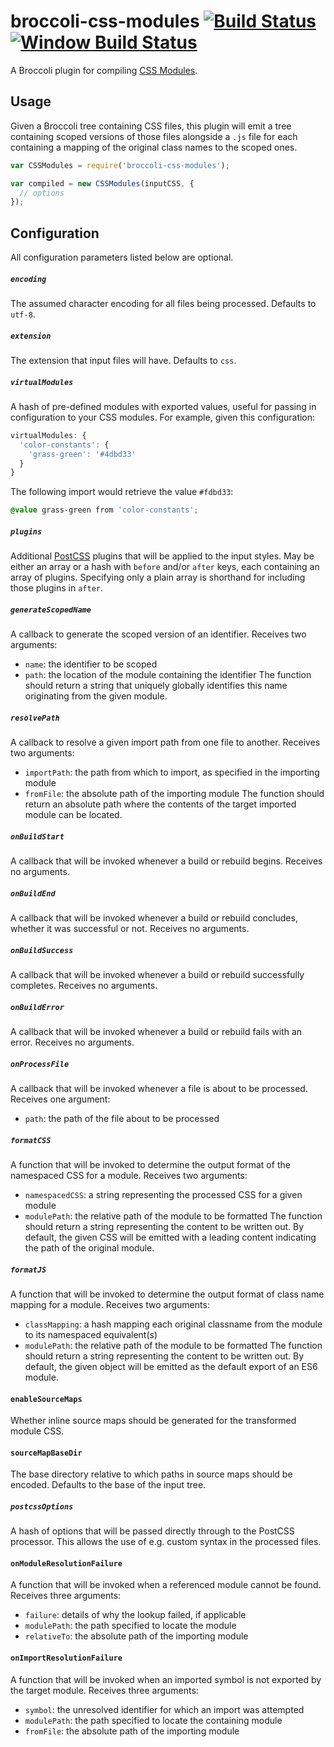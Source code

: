 # broccoli-css-modules [![Build Status](https://travis-ci.org/salsify/broccoli-css-modules.svg?branch=master)](https://travis-ci.org/salsify/broccoli-css-modules) [![Window Build Status](https://ci.appveyor.com/api/projects/status/github/salsify/broccoli-css-modules?svg=true)](https://ci.appveyor.com/project/dfreeman97827/broccoli-css-modules)
A Broccoli plugin for compiling [CSS Modules](https://github.com/css-modules/css-modules).

## Usage

Given a Broccoli tree containing CSS files, this plugin will emit a tree containing scoped versions of those files alongside a `.js` file for each containing a mapping of the original class names to the scoped ones.

```js
var CSSModules = require('broccoli-css-modules');

var compiled = new CSSModules(inputCSS, {
  // options
});
```

## Configuration

All configuration parameters listed below are optional.

##### `encoding`
The assumed character encoding for all files being processed. Defaults to `utf-8`.

##### `extension`
The extension that input files will have. Defaults to `css`.

##### `virtualModules`
A hash of pre-defined modules with exported values, useful for passing in configuration to your CSS modules. For example, given this configuration:

```js
virtualModules: {
  'color-constants': {
    'grass-green': '#4dbd33'
  }
}
```

The following import would retrieve the value `#fdbd33`:

```css
@value grass-green from 'color-constants';
```

##### `plugins`
Additional [PostCSS](https://github.com/postcss/postcss) plugins that will be applied to the input styles. May be either
an array or a hash with `before` and/or `after` keys, each containing an array of plugins.
Specifying only a plain array is shorthand for including those plugins in `after`.

##### `generateScopedName`
A callback to generate the scoped version of an identifier. Receives two arguments:
 - `name`: the identifier to be scoped
 - `path`: the location of the module containing the identifier
The function should return a string that uniquely globally identifies this name originating from the given module.

##### `resolvePath`
A callback to resolve a given import path from one file to another. Receives two arguments:
 - `importPath`: the path from which to import, as specified in the importing module
 - `fromFile`: the absolute path of the importing module
The function should return an absolute path where the contents of the target imported module can be located.

##### `onBuildStart`
A callback that will be invoked whenever a build or rebuild begins. Receives no arguments.

##### `onBuildEnd`
A callback that will be invoked whenever a build or rebuild concludes, whether it was successful or not. Receives no arguments.

##### `onBuildSuccess`
A callback that will be invoked whenever a build or rebuild successfully completes. Receives no arguments.

##### `onBuildError`
A callback that will be invoked whenever a build or rebuild fails with an error. Receives no arguments.

##### `onProcessFile`
A callback that will be invoked whenever a file is about to be processed. Receives one argument:
 - `path`: the path of the file about to be processed

##### `formatCSS`
A function that will be invoked to determine the output format of the namespaced CSS for a module. Receives two arguments:
 - `namespacedCSS`: a string representing the processed CSS for a given module
 - `modulePath`: the relative path of the module to be formatted
The function should return a string representing the content to be written out. By default, the given CSS will be emitted with a leading content indicating the path of the original module.

##### `formatJS`
A function that will be invoked to determine the output format of class name mapping for a module. Receives two arguments:
 - `classMapping`: a hash mapping each original classname from the module to its namespaced equivalent(s)
 - `modulePath`: the relative path of the module to be formatted
The function should return a string representing the content to be written out. By default, the given object will be emitted as the default export of an ES6 module.

#### `enableSourceMaps`
Whether inline source maps should be generated for the transformed module CSS.

#### `sourceMapBaseDir`
The base directory relative to which paths in source maps should be encoded. Defaults to the base of the input tree.

##### `postcssOptions`
A hash of options that will be passed directly through to the PostCSS processor. This allows the use of e.g. custom syntax in the processed files.

#### `onModuleResolutionFailure`
A function that will be invoked when a referenced module cannot be found. Receives three arguments:
 - `failure`: details of why the lookup failed, if applicable
 - `modulePath`: the path specified to locate the module
 - `relativeTo`: the absolute path of the importing module

#### `onImportResolutionFailure`
A function that will be invoked when an imported symbol is not exported by the target module. Receives three arguments:
 - `symbol`: the unresolved identifier for which an import was attempted
 - `modulePath`: the path specified to locate the containing module
 - `fromFile`: the absolute path of the importing module
